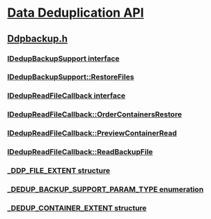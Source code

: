 # [Data Deduplication API](index.md)
## [Ddpbackup.h](../ddpbackup/index.md)
### [IDedupBackupSupport interface](../ddpbackup/nn-ddpbackup-idedupbackupsupport.md)
### [IDedupBackupSupport::RestoreFiles](../ddpbackup/nf-ddpbackup-idedupbackupsupport-restorefiles.md)
### [IDedupReadFileCallback interface](../ddpbackup/nn-ddpbackup-idedupreadfilecallback.md)
### [IDedupReadFileCallback::OrderContainersRestore](../ddpbackup/nf-ddpbackup-idedupreadfilecallback-ordercontainersrestore.md)
### [IDedupReadFileCallback::PreviewContainerRead](../ddpbackup/nf-ddpbackup-idedupreadfilecallback-previewcontainerread.md)
### [IDedupReadFileCallback::ReadBackupFile](../ddpbackup/nf-ddpbackup-idedupreadfilecallback-readbackupfile.md)
### [_DDP_FILE_EXTENT structure](../ddpbackup/ns-ddpbackup-_ddp_file_extent.md)
### [_DEDUP_BACKUP_SUPPORT_PARAM_TYPE enumeration](../ddpbackup/ne-ddpbackup-_dedup_backup_support_param_type.md)
### [_DEDUP_CONTAINER_EXTENT structure](../ddpbackup/ns-ddpbackup-_dedup_container_extent.md)
